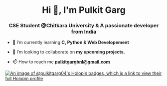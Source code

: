 <h1 align="center">Hi 👋, I'm Pulkit Garg</h1>
<h3 align="center">CSE Student @Chitkara University & A passionate developer from India</h3>

- 🌱 I’m currently learning **C, Python & Web Developement**

- 👯 I’m looking to collaborate on **my upcoming projects.**

- 📫 How to reach me **pulkitgargbnl@gmail.com**

[![An image of @pulkitgarg04's Holopin badges, which is a link to view their full Holopin profile](https://holopin.me/pulkitgarg04)](https://holopin.io/@pulkitgarg04)
